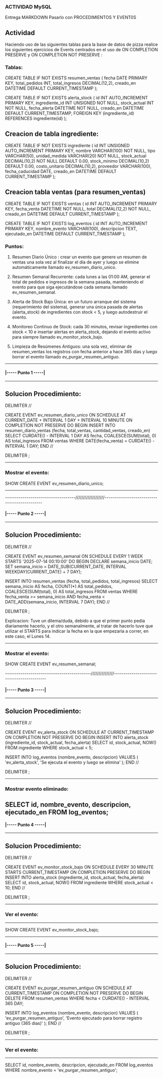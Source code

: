 ### ACTIVIDAD MySQL

Entrega MARKDOWN
Pasarlo con PROCEDIMIENTOS Y EVENT0S

## Actividad
Haciendo uso de las siguientes tablas para la base de datos de pizza realice los siguientes ejercicios de Events centrados en el uso de ON COMPLETION PRESERVE y ON COMPLETION NOT PRESERVE :

### Tablas:

CREATE TABLE IF NOT EXISTS resumen_ventas (
fecha       DATE      PRIMARY KEY,
total_pedidos INT,
total_ingresos DECIMAL(12,2),
creado_en DATETIME DEFAULT CURRENT_TIMESTAMP
);

CREATE TABLE IF NOT EXISTS alerta_stock (
  id              INT AUTO_INCREMENT PRIMARY KEY,
  ingrediente_id  INT UNSIGNED NOT NULL,
  stock_actual    INT NOT NULL,
  fecha_alerta    DATETIME NOT NULL,
  creado_en DATETIME DEFAULT CURRENT_TIMESTAMP,
  FOREIGN KEY (ingrediente_id) REFERENCES ingrediente(id)
);

## Creacion de tabla ingrediente:

CREATE TABLE IF NOT EXISTS ingrediente (
  id              INT UNSIGNED AUTO_INCREMENT PRIMARY KEY,
  nombre          VARCHAR(100) NOT NULL,
  tipo            VARCHAR(50),
  unidad_medida   VARCHAR(20) NOT NULL, 
  stock_actual    DECIMAL(10,2) NOT NULL DEFAULT 0.00,
  stock_minimo    DECIMAL(10,2) DEFAULT 0.00,
  costo_unitario  DECIMAL(10,2),
  proveedor       VARCHAR(100),
  fecha_caducidad DATE,
  creado_en       DATETIME DEFAULT CURRENT_TIMESTAMP
);

## Creacion tabla ventas (para resumen_ventas)

CREATE TABLE IF NOT EXISTS ventas (
  id              INT AUTO_INCREMENT PRIMARY KEY,
  fecha_venta     DATETIME NOT NULL,
  total           DECIMAL(12,2) NOT NULL,
  creado_en       DATETIME DEFAULT CURRENT_TIMESTAMP
);

CREATE TABLE IF NOT EXISTS log_eventos (
  id              INT AUTO_INCREMENT PRIMARY KEY,
  nombre_evento   VARCHAR(100),
  descripcion     TEXT,
  ejecutado_en    DATETIME DEFAULT CURRENT_TIMESTAMP
);


### Puntos:

1. Resumen Diario Único : crear un evento que genere un resumen de ventas una sola vez al finalizar el día de ayer y luego se elimine automáticamente llamado ev_resumen_diario_unico.

2. Resumen Semanal Recurrente: cada lunes a las 01:00 AM, generar el total de pedidos e ingresos de la semana pasada, manteniendo el evento para que siga ejecutándose cada semana llamado ev_resumen_semanal.

3. Alerta de Stock Bajo Única: en un futuro arranque del sistema (requerimiento del sistema), generar una única pasada de alertas (alerta_stock) de ingredientes con stock < 5, y luego autodestruir el evento.

4. Monitoreo Continuo de Stock: cada 30 minutos, revisar ingredientes con stock < 10 e insertar alertas en alerta_stock, dejando el evento activo para siempre llamado ev_monitor_stock_bajo.

5. Limpieza de Resúmenes Antiguos: una sola vez, eliminar de resumen_ventas los registros con fecha anterior a hace 365 días y luego borrar el evento llamado ev_purgar_resumen_antiguo.

-------------------------------------------------------------------------------------------------------


#### |----- Punto 1 -----|

-------------------------------
Solucion Procedimiento:
-----------------------------
DELIMITER //

CREATE EVENT ev_resumen_diario_unico
ON SCHEDULE
AT CURRENT_DATE + INTERVAL 1 DAY + INTERVAL 10 MINUTE
ON COMPLETION NOT PRESERVE
DO
BEGIN
INSERT INTO resumen_diario_ventas (fecha, total_ventas, cantidad_ventas, creado_en)
SELECT
CURDATE() - INTERVAL 1 DAY AS fecha,
COALESCE(SUM(total), 0) AS total_ingresos
FROM ventas
WHERE DATE(fecha_venta) = CURDATE() - INTERVAL 1 DAY;
END //

DELIMITER ; 

-----------------------------------------------------------
### Mostrar el evento:

SHOW CREATE EVENT ev_resumen_diario_unico;

-----------------------------------------------------------

------------------------------------///////////////////----------------------------------------------

#### |----- Punto 2 -----|

-------------------------------
Solucion Procedimiento:
---------------------------------------

DELIMITER //

CREATE EVENT ev_resumen_semanal
ON SCHEDULE EVERY 1 WEEK
STARTS '2025-07-14 00:10:00' 
DO
BEGIN
  DECLARE semana_inicio DATE;
  SET semana_inicio = DATE_SUB(CURRENT_DATE, INTERVAL WEEKDAY(CURRENT_DATE) + 7 DAY);

  INSERT INTO resumen_ventas (fecha, total_pedidos, total_ingresos)
  SELECT
    semana_inicio AS fecha,
    COUNT(*) AS total_pedidos,
    COALESCE(SUM(total), 0) AS total_ingresos
  FROM ventas
  WHERE fecha_venta >= semana_inicio
    AND fecha_venta < DATE_ADD(semana_inicio, INTERVAL 7 DAY);
END //

DELIMITER ;

Explicacion: Tuve un dilema/duda, debido a que el primer punto pedia diariamente hacerlo, y el otro semanalmente, al tratar de hacerlo tuve que utilizar el STARTS para indicar la fecha en la que empezaria a correr, en este caso, el Lunes 14.

------------------------------------------------------------------------------------------------------
### Mostrar el evento:

SHOW CREATE EVENT ev_resumen_semanal;

--------------------------------------------///////////////-------------------------------------------


#### |----- Punto 3 -----|

-------------------------------
Solucion Procedimiento:
---------------------------------------

DELIMITER //

CREATE EVENT ev_alerta_stock
ON SCHEDULE AT CURRENT_TIMESTAMP
ON COMPLETION NOT PRESERVE
DO
BEGIN
  INSERT INTO alerta_stock (ingrediente_id, stock_actual, fecha_alerta)
  SELECT id, stock_actual, NOW()
  FROM ingrediente
  WHERE stock_actual < 5;

  INSERT INTO log_eventos (nombre_evento, descripcion)
  VALUES (
    'ev_alerta_stock',
    'Se ejecuta el evento y luego se elimina'
  );
END //

DELIMITER ;

------------------------------------
### Mostrar evento eliminado:

SELECT id, nombre_evento, descripcion, ejecutado_en FROM log_eventos;
------------------------------------

#### |----- Punto 4 -----|

-------------------------------
Solucion Procedimiento:
---------------------------------------

DELIMITER //

CREATE EVENT ev_monitor_stock_bajo
ON SCHEDULE EVERY 30 MINUTE
STARTS CURRENT_TIMESTAMP
ON COMPLETION PRESERVE
DO
BEGIN
  INSERT INTO alerta_stock (ingrediente_id, stock_actual, fecha_alerta)
  SELECT id, stock_actual, NOW()
  FROM ingrediente
  WHERE stock_actual < 10;
END //

DELIMITER ;

-----------------------------------
### Ver el evento:
----------------------------------

SHOW CREATE EVENT ev_monitor_stock_bajo;


------------------------------------------

#### |----- Punto 5 -----|


-------------------------------
Solucion Procedimiento:
---------------------------------------

DELIMITER //

CREATE EVENT ev_purgar_resumen_antiguo
ON SCHEDULE AT CURRENT_TIMESTAMP
ON COMPLETION NOT PRESERVE
DO
BEGIN
  DELETE FROM resumen_ventas
  WHERE fecha < CURDATE() - INTERVAL 365 DAY;

  INSERT INTO log_eventos (nombre_evento, descripcion)
  VALUES (
    'ev_purgar_resumen_antiguo',
    'Evento ejecutado para borrar registro antiguo (365 dias)'
  );
END //

DELIMITER ;

-----------------------------------
### Ver el evento:
----------------------------------

SELECT id, nombre_evento, descripcion, ejecutado_en FROM log_eventos WHERE nombre_evento = 'ev_purgar_resumen_antiguo';





